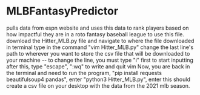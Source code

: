 # MLBFantasyPredictor
pulls data from espn website and uses this data to rank players based on how impactful they are in a roto fantasy baseball league
to use this file.
download the Hitter_MLB.py file and navigate to where the file downloaded in terminal
type in the command "vim Hitter_MLB.py" change the last line's path to wherever you want to store the csv file that
  will be downloaded to your machine -- to change the line, you must type "i" first to start inputting
    after this, type "escape", ":wq" to write and quit vim
Now, you are back in the terminal and need to run the program,
  "pip install requests beautifulsoup4 pandas", enter
    "python3 Hitter_MLB.py", enter
this should create a csv file on your desktop with the data from the 2021 mlb season.
